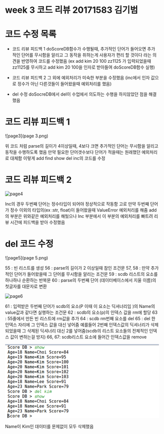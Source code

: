 # week 3 코드 리뷰 20171583 김기범





# 코드 수정 목록

* 코드 리뷰 피드백 1 
	doScoreDB함수가 수행될때, 추가적인 단어가 들어오면 추가적인 단어를 무시함을 알리고 
	그 동작을 취하는게 사용자가 편리 할 것이다 라는 의견을 반영하여 코드를 수정했음
	(ex add kim 20 100 zz1125 가 입력되었을때zz1125를 무시하고 add kim 20 100을 인자로 받아들여 	doScoreDB함수 실행) 

* 코드 리뷰 피드백 2
	그 외에 예외처리가 미숙한 부분을 수정했음
	(inc에서 인자 값으로 정수가 아닌 다른것들이 들어왔을때 예외처리를 했음)

* del 수정
	doSocreDB에서 del이 수업에서 의도하는 수행을 하지않았던 점을 해결했음


# 코드 리뷰 피드백 1

![page3](page 3.png)

위 코드 처럼 parse의 길이가 4이상일때, 4보다 크면 
추가적인 단어는 무시함을 알리고 동작을 수행하도록 했음
만약 필요한 단어갯수보다 단어가 적을때는
원래했던 예외처리로 대체함 
이렇게 add find show del inc의 코드를 수정

# 코드 리뷰 피드백 2

![page4](page4.png)

Inc의 경우 두번째 단어는 정수타입이 되어야 정상적으로 작동함
고로 만약 두번째 단어가 정수 이외의 타입의(ex :str, float)이 들어왔을때
ValueError 예외처리를 해줌 add의 부분은 위와같은 예외처리를 해뒀으나 
Inc 부분에서 이 부분의 예외처리를 빠트려 리뷰 시간에 피드백을 받아 수정했음 


# del 코드 수정 

![page5](page 5.png)

55 : 빈 리스트를 생성
56 : parse의 길이가 2 이상일때 참인 조건문
57, 58 : 만약 추가적인 단어가 들어왔을때 그 단어를 무시함을 알리는 조건문
59 : scdb 리스트의 요소를 하나하나 순환하는 반복문 
60 : parse의 두번째 단어 (데이터베이스에서 지울 이름)의 첫글자를 대문자로 변환

![page6](page6.png)

61 : 입력받은 두번째 단어가 scdb의 요소(P 이때 이 요소는 딕셔너리임 )의 Name의 value값과 같다면 
     실행하는 조건문
62 : scdb의 요소(p)의 인덱스 값을 rm에 할당
63 : 55줄에서 만든 빈 리스트에 rm값을 추가 
64 : scdb rm번째 요소를 del
65 : del 한 인덱스 자리에 그 인덱스 값을 대신 넣어줌 예를들어 2번째 인덱스값의 딕셔너리가 삭제되었을때
     그 삭제된 딕셔너리 대신 2를 넣어줌(scdb의 리스트 요소들의 전체적인  인덱스 값이 변하는걸 방지)
66, 67: scdb리스트 요소에 들어간 인덱스값을 remove

![page7](page7.png)

Name이 Kim인 데이터를 문제없이 모두 삭제했음

